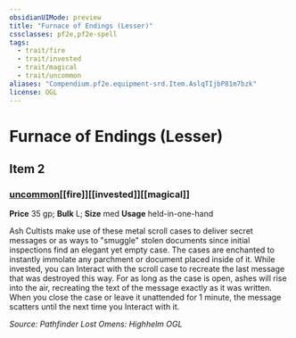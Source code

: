 ```yaml
---
obsidianUIMode: preview
title: "Furnace of Endings (Lesser)"
cssclasses: pf2e,pf2e-spell
tags:
  - trait/fire
  - trait/invested
  - trait/magical
  - trait/uncommon
aliases: "Compendium.pf2e.equipment-srd.Item.AslqTIjbP81m7bzk"
license: OGL
---
```

# Furnace of Endings (Lesser)
## Item 2
### [uncommon](uncommon "Uncommon Rarity Trait")[[fire]][[invested]][[magical]]


**Price** 35 gp; 
**Bulk** L; **Size** med
**Usage** held-in-one-hand

Ash Cultists make use of these metal scroll cases to deliver secret messages or as ways to "smuggle" stolen documents since initial inspections find an elegant yet empty case. The cases are enchanted to instantly immolate any parchment or document placed inside of it. While invested, you can Interact with the scroll case to recreate the last message that was destroyed this way. For as long as the case is open, ashes will rise into the air, recreating the text of the message exactly as it was written. When you close the case or leave it unattended for 1 minute, the message scatters until the next time you Interact with it.

*Source: Pathfinder Lost Omens: Highhelm*
*OGL*